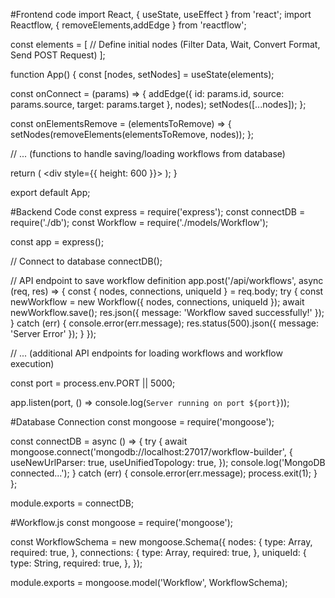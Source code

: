 #Frontend code
import React, { useState, useEffect } from 'react';
import Reactflow, { removeElements,addEdge } from 'reactflow';

const elements = [
  // Define initial nodes (Filter Data, Wait, Convert Format, Send POST Request)
];

function App() {
  const [nodes, setNodes] = useState(elements);

  const onConnect = (params) => {
    addEdge({ id: params.id, source: params.source, target: params.target }, nodes);
    setNodes([...nodes]);
  };

  const onElementsRemove = (elementsToRemove) => {
    setNodes(removeElements(elementsToRemove, nodes));
  };

  // ... (functions to handle saving/loading workflows from database)

  return (
    <div style={{ height: 600 }}>
      <Reactflow elements={nodes} onConnect={onConnect} onElementsRemove={onElementsRemove} />
    </div>
  );
}

export default App;


#Backend Code
const express = require('express');
const connectDB = require('./db');
const Workflow = require('./models/Workflow');

const app = express();

// Connect to database
connectDB();

// API endpoint to save workflow definition
app.post('/api/workflows', async (req, res) => {
  const { nodes, connections, uniqueId } = req.body;
  try {
    const newWorkflow = new Workflow({ nodes, connections, uniqueId });
    await newWorkflow.save();
    res.json({ message: 'Workflow saved successfully!' });
  } catch (err) {
    console.error(err.message);
    res.status(500).json({ message: 'Server Error' });
  }
});

// ... (additional API endpoints for loading workflows and workflow execution)

const port = process.env.PORT || 5000;

app.listen(port, () => console.log(`Server running on port ${port}`));


#Database Connection
const mongoose = require('mongoose');

const connectDB = async () => {
  try {
    await mongoose.connect('mongodb://localhost:27017/workflow-builder', {
      useNewUrlParser: true,
      useUnifiedTopology: true,
    });
    console.log('MongoDB connected...');
  } catch (err) {
    console.error(err.message);
    process.exit(1);
  }
};

module.exports = connectDB;

#Workflow.js
const mongoose = require('mongoose');

const WorkflowSchema = new mongoose.Schema({
  nodes: {
    type: Array,
    required: true,
  },
  connections: {
    type: Array,
    required: true,
  },
  uniqueId: {
    type: String,
    required: true,
  },
});

module.exports = mongoose.model('Workflow', WorkflowSchema);


